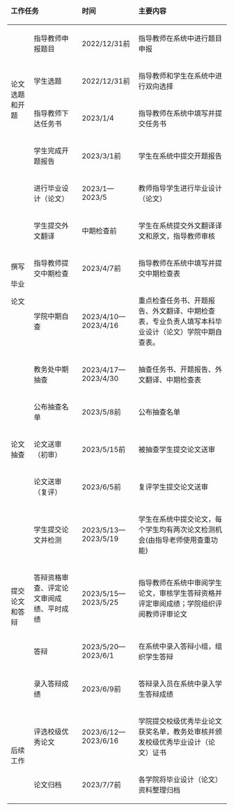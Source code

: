 <table class="MsoNormalTable" cellspacing="0" cellpadding="0">
  <thead>
    <tr>
      <td colspan="2">
        <p>
          <b><span>工作任务</span></b>
        </p>
      </td>
      <td>
        <p>
          <b><span>时间</span></b>
        </p>
      </td>
      <td>
        <p>
          <b><span>主要内容</span></b
          ><b><span></span></b>
        </p>
      </td>
    </tr>
  </thead>
  <tbody>
    <tr>
      <td rowspan="4">
        <p>
          <span>论文选题和开题</span>
        </p>
      </td>
      <td>
        <p>
          <span>指导教师<span>申报题目</span></span>
        </p>
      </td>
      <td>
        <p><span>2022/12/31</span><span>前</span></p>
      </td>
      <td>
        <p>
          <span>指导教师在系统中进行题目申报</span>
        </p>
      </td>
    </tr>
    <tr>
      <td>
        <p>
          <span>学生选题</span>
        </p>
      </td>
      <td>
        <p><span>2022/12/31</span><span>前</span></p>
      </td>
      <td>
        <p>
          <span>指导教师和学生在系统中进行双向选择</span>
        </p>
      </td>
    </tr>
    <tr>
      <td>
        <p>
          <span>指导教师下达任务书</span>
        </p>
      </td>
      <td>
        <p>
          <span>2023/1/4<o:p></o:p></span>
        </p>
      </td>
      <td>
        <p>
          <span>指导教师在系统中填写并提交任务书</span>
        </p>
      </td>
    </tr>
    <tr>
      <td>
        <p>
          <span>学生完成开题报告</span>
        </p>
      </td>
      <td>
        <p>
          <span>2023/3/1</span><span>前</span><span><o:p></o:p></span>
        </p>
      </td>
      <td>
        <p>
          <span>学生在系统中提交<span>开题报告</span></span>
        </p>
      </td>
    </tr>
    <tr>
      <td rowspan="5">
        <p>
          <span>撰写</span>
        </p>
        <p>
          <span>毕业</span>
        </p>
        <p>
          <span>论文</span>
        </p>
      </td>
      <td>
        <p>
          <span>进行毕业设计<span>（论文）</span></span>
        </p>
      </td>
      <td>
        <p>
          <span>2023/1—2023/5<o:p></o:p></span>
        </p>
      </td>
      <td>
        <p>
          <span>教师指导学生进行毕业设计<span>（论文）</span></span>
        </p>
      </td>
    </tr>
    <tr>
      <td>
        <p>
          <span>学生提交外文翻译</span>
        </p>
      </td>
      <td>
        <p>
          <span>中期检查前</span>
        </p>
      </td>
      <td>
        <p>
          <span
            >学生在系统提交外文翻译译文和原文，指导教师审核<span></span
          ></span>
        </p>
      </td>
    </tr>
    <tr>
      <td>
        <p>
          <span>指导教师<span>提交中期检查</span></span>
        </p>
      </td>
      <td>
        <p><span>2023/4/7</span><span>前</span></p>
      </td>
      <td>
        <p>
          <span>指导教师在系统中填写并提交中期检查表<span></span></span>
        </p>
      </td>
    </tr>
    <tr>
      <td>
        <p>
          <span>学院中期自查</span>
        </p>
      </td>
      <td>
        <p>
          <span>2023/4/10</span><span>—<span>2023/4/16</span></span>
        </p>
      </td>
      <td>
        <p>
          <span
            >重点检查任务书、开题报告、外文翻译、中期检查表，专业负责人填写本科毕业设计（论文）学院中期自查表。<span
            ></span
          ></span>
        </p>
      </td>
    </tr>
    <tr>
      <td>
        <p>
          <span>教务处中期抽查</span>
        </p>
      </td>
      <td>
        <p>
          <span>2023/4/17</span><span>—<span>2023/4/30</span></span>
        </p>
      </td>
      <td>
        <p>
          <span>抽查任务书、开题报告、外文翻译、中期检查表</span>
        </p>
      </td>
    </tr>
    <tr>
      <td rowspan="3">
        <p>
          <span>论文抽查</span>
        </p>
      </td>
      <td>
        <p>
          <span>公布抽查名单</span>
        </p>
      </td>
      <td>
        <p><span>2023/5/8</span><span>前</span></p>
      </td>
      <td>
        <p>
          <span>公布抽查名单</span>
        </p>
      </td>
    </tr>
    <tr>
      <td>
        <p>
          <span>论文送审（初审）</span>
        </p>
      </td>
      <td>
        <p><span>2023/5/15</span><span>前</span></p>
      </td>
      <td>
        <p>
          <span>被抽查学生提交论文送审</span>
        </p>
      </td>
    </tr>
    <tr>
      <td>
        <p>
          <span>论文送审（复评）</span>
        </p>
      </td>
      <td>
        <p><span>2023/6/5</span><span>前</span></p>
      </td>
      <td>
        <p>
          <span>复评学生提交论文送审</span>
        </p>
      </td>
    </tr>
    <tr>
      <td rowspan="4">
        <p>
          <span>提交论文和答辩</span>
        </p>
      </td>
      <td>
        <p>
          <span>学生提交论文并检测</span>
        </p>
      </td>
      <td>
        <p>
          <span>2023/5/13—2023/5/19</span>
        </p>
      </td>
      <td>
        <p>
          <span
            >学生在系统中提交论文<span>，</span>每个学生均有两次论文检测机会<span>(</span>由指导老师使用查重功能<span
              >)<span></span></span
          ></span>
        </p>
      </td>
    </tr>
    <tr>
      <td>
        <p>
          <span>答辩资格审查、评定论文审阅成绩、平时成绩</span>
        </p>
      </td>
      <td>
        <p>
          <span>2023/5/15—2023/5/25</span>
        </p>
      </td>
      <td>
        <p>
          <span
            >指导教师在系统中审阅学生论文，审核学生答辩资格并评定审阅成绩；学院组织评阅教师评审论文<span
            ></span
          ></span>
        </p>
      </td>
    </tr>
    <tr>
      <td>
        <p>
          <span>答辩</span>
        </p>
      </td>
      <td>
        <p>
          <span>2023/5/20—2023/6/1</span>
        </p>
      </td>
      <td>
        <p>
          <span>在系统中录入答辩小组，组织学生答辩</span>
        </p>
      </td>
    </tr>
    <tr>
      <td>
        <p>
          <span>录入答辩成绩</span>
        </p>
      </td>
      <td>
        <p><span>2023/6/9</span><span>前</span></p>
      </td>
      <td>
        <p>
          <span>答辩录入员在系统中录入学生答辩成绩</span>
        </p>
      </td>
    </tr>
    <tr>
      <td rowspan="2">
        <p>
          <span>后续工作</span>
        </p>
      </td>
      <td>
        <p>
          <span>评选校级优秀论文</span>
        </p>
      </td>
      <td>
        <p>
          <span>2023/6/12</span><span>—<span>2023/6/16</span></span>
        </p>
      </td>
      <td>
        <p>
          <span
            >学院提交校级优秀毕业论文获奖名单，教务处审核并颁发校级优秀毕业设计（论文）证书<span
            ></span
          ></span>
        </p>
      </td>
    </tr>
    <tr>
      <td>
        <p>
          <span>论文归档</span>
        </p>
      </td>
      <td>
        <p><span>2023/7/7</span><span>前</span></p>
      </td>
      <td>
        <p>
          <span>各学院将毕业设计（论文）资料整理归档</span>
        </p>
      </td>
    </tr>
  </tbody>
</table>
